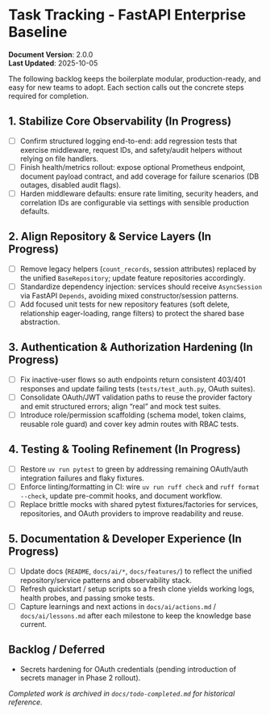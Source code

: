 # Task Tracking - FastAPI Enterprise Baseline

**Document Version**: 2.0.0  
**Last Updated**: 2025-10-05

The following backlog keeps the boilerplate modular, production-ready, and easy for new teams to adopt. Each section calls out the concrete steps required for completion.

## 1. Stabilize Core Observability (In Progress)
- [ ] Confirm structured logging end-to-end: add regression tests that exercise middleware, request IDs, and safety/audit helpers without relying on file handlers.
- [ ] Finish health/metrics rollout: expose optional Prometheus endpoint, document payload contract, and add coverage for failure scenarios (DB outages, disabled audit flags).
- [ ] Harden middleware defaults: ensure rate limiting, security headers, and correlation IDs are configurable via settings with sensible production defaults.

## 2. Align Repository & Service Layers (In Progress)
- [ ] Remove legacy helpers (`count_records`, session attributes) replaced by the unified `BaseRepository`; update feature repositories accordingly.
- [ ] Standardize dependency injection: services should receive `AsyncSession` via FastAPI `Depends`, avoiding mixed constructor/session patterns.
- [ ] Add focused unit tests for new repository features (soft delete, relationship eager-loading, range filters) to protect the shared base abstraction.

## 3. Authentication & Authorization Hardening (In Progress)
- [ ] Fix inactive-user flows so auth endpoints return consistent 403/401 responses and update failing tests (`tests/test_auth.py`, OAuth suites).
- [ ] Consolidate OAuth/JWT validation paths to reuse the provider factory and emit structured errors; align “real” and mock test suites.
- [ ] Introduce role/permission scaffolding (schema model, token claims, reusable role guard) and cover key admin routes with RBAC tests.

## 4. Testing & Tooling Refinement (In Progress)
- [ ] Restore `uv run pytest` to green by addressing remaining OAuth/auth integration failures and flaky fixtures.
- [ ] Enforce linting/formatting in CI: wire `uv run ruff check` and `ruff format --check`, update pre-commit hooks, and document workflow.
- [ ] Replace brittle mocks with shared pytest fixtures/factories for services, repositories, and OAuth providers to improve readability and reuse.

## 5. Documentation & Developer Experience (In Progress)
- [ ] Update docs (`README`, `docs/ai/*`, `docs/features/`) to reflect the unified repository/service patterns and observability stack.
- [ ] Refresh quickstart / setup scripts so a fresh clone yields working logs, health probes, and passing smoke tests.
- [ ] Capture learnings and next actions in `docs/ai/actions.md` / `docs/ai/lessons.md` after each milestone to keep the knowledge base current.

## Backlog / Deferred
- Secrets hardening for OAuth credentials (pending introduction of secrets manager in Phase 2 rollout).

*Completed work is archived in `docs/todo-completed.md` for historical reference.*
